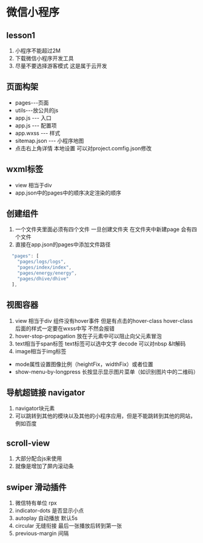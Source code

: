 # 微信小程序
## lesson1
1. 小程序不能超过2M
2. 下载微信小程序开发工具
3. 尽量不要选择游客模式 这是属于云开发

## 页面构架
+ pages---页面
+ utils---放公共的js
+ app.js --- 入口
+ app.js --- 配置项
+ app.wxss --- 样式
+ sitemap.json --- 小程序地图 
+ 点击右上角详情  本地设置 可以对project.comfig.json修改

## wxml标签
+ view 相当于div
+ app.json中的pages中的顺序决定渲染的顺序

## 创建组件
1. 一个文件夹里面必须有四个文件 一旦创建文件夹  在文件夹中新建page 会有四个文件
2. 直接在app.json的pages中添加文件路径
```js
  "pages": [
    "pages/logs/logs",
    "pages/index/index",
    "pages/energy/energy",
    "pages/dhive/dhive"
  ],
```

## 视图容器
1. view 相当于div 组件没有hover事件 但是有点击的hover-class hover-class后面的样式一定要在wxss中写 不然会报错
2. hover-stop-propagation 放在子元素中可以阻止向父元素冒泡
3. text相当于span标签 text标签可以选中文字 decode 可以对nbsp &lt解码
4. image相当于img标签 
+ mode属性设置图像比例（heightFix，widthFix）或者位置 
+ show-menu-by-longpress 长按显示显示图片菜单（如识别图片中的二维码）

## 导航超链接 navigator
1. navigator块元素
2. 可以跳转到其他的模块以及其他的小程序应用，但是不能跳转到其他的网站，例如百度

## scroll-view
1. 大部分配合js来使用
2. 就像是增加了屏内滚动条

## swiper 滑动插件
1. 微信特有单位 rpx
2. indicator-dots 是否显示小点
3. autoplay 自动播放 默认5s
4. circular 无缝衔接 最后一张播放后转到第一张
5. previous-margin 间隔